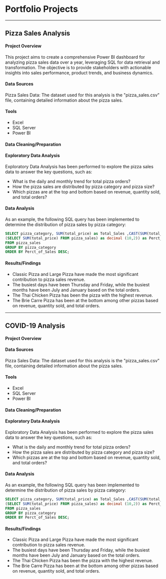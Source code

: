# Portfolio Projects 

---
## Pizza Sales Analysis


#### Project Overview
This project aims to create a comprehensive Power BI dashboard for analyzing pizza sales data over a year, leveraging SQL for data retrieval and transformation. The objective is to provide stakeholders with actionable insights into sales performance, product trends, and business dynamics. 
#### Data Sources
Pizza Sales Data: The dataset used for this analysis is the "pizza_sales.csv" file, containing detailed information about the pizza sales.  
#### Tools
- Excel
- SQL Server
- Power BI
#### Data Cleaning/Preparation
#### Exploratory Data Analysis
Exploratory Data Analysis has been performed to explore the pizza sales data to answer the key questions, such as:
- What is the daily and monthly trend for total pizza orders?
- How the pizza sales are distributed by pizza category and pizza size?
- Which pizzas are at the top and bottom based on revenue, quantity sold, and total orders?
#### Data Analysis
As an example, the following SQL query has been implemented to determine the distribution of pizza sales by pizza category: 
```SQL
SELECT pizza_category, SUM(total_price) as Total_Sales ,CAST(SUM(total_price) * 100 / 
(SELECT SUM(total_price) FROM pizza_sales) as decimal (10,2)) as Perct_of_Sales 
FROM pizza_sales
GROUP BY pizza_category
ORDER BY Perct_of_Sales DESC;
```
#### Results/Findings
- Classic Pizza and Large Pizza have made the most significant contribution to pizza sales revenue.
- The busiest days have been Thursday and Friday, while the busiest months have been July and January based on the total orders.
- The Thai Chicken Pizza has been the pizza with the highest revenue.
- The Brie Carre Pizza has been at the bottom among other pizzas based on revenue, quantity sold, and total orders.

---
## COVID-19 Analysis

#### Project Overview

#### Data Sources
Pizza Sales Data: The dataset used for this analysis is the "pizza_sales.csv" file, containing detailed information about the pizza sales.  
#### Tools
- Excel
- SQL Server
- Power BI
#### Data Cleaning/Preparation
#### Exploratory Data Analysis
Exploratory Data Analysis has been performed to explore the pizza sales data to answer the key questions, such as:
- What is the daily and monthly trend for total pizza orders?
- How the pizza sales are distributed by pizza category and pizza size?
- Which pizzas are at the top and bottom based on revenue, quantity sold, and total orders?
#### Data Analysis
As an example, the following SQL query has been implemented to determine the distribution of pizza sales by pizza category: 
```SQL
SELECT pizza_category, SUM(total_price) as Total_Sales ,CAST(SUM(total_price) * 100 / 
(SELECT SUM(total_price) FROM pizza_sales) as decimal (10,2)) as Perct_of_Sales 
FROM pizza_sales
GROUP BY pizza_category
ORDER BY Perct_of_Sales DESC;
```
#### Results/Findings
- Classic Pizza and Large Pizza have made the most significant contribution to pizza sales revenue.
- The busiest days have been Thursday and Friday, while the busiest months have been July and January based on the total orders.
- The Thai Chicken Pizza has been the pizza with the highest revenue.
- The Brie Carre Pizza has been at the bottom among other pizzas based on revenue, quantity sold, and total orders.

